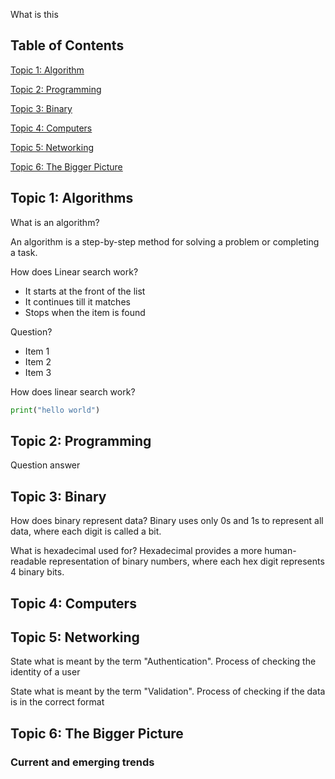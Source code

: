<!-- Syntax For Questions
Question - simple line
Answer - html syntax
 -->

What is this
## Table of Contents
<a href='#topic-1' class="table-of-contents">Topic 1: Algorithm</a>

<a href='#topic-2' class="table-of-contents">Topic 2: Programming</a>

<a href='#topic-3' class="table-of-contents">Topic 3: Binary</a>

<a href='#topic-4' class="table-of-contents">Topic 4: Computers</a>

<a href='#topic-5' class="table-of-contents">Topic 5: Networking</a>

<a href='#topic-6' class="table-of-contents">Topic 6: The Bigger Picture</a>

<h2 id='topic-1'> Topic 1: Algorithms </h2>

What is an algorithm?
<p>An algorithm is a step-by-step method for solving a problem or completing a task.</p>

How does Linear search work?
<ul>
  <li>It starts at the front of the list</li>
  <li>It continues till it matches</li>
  <li>Stops when the item is found</li>
</ul>

Question?
- Item 1  
- Item 2  
- Item 3  

How does linear search work?
```python 
print("hello world")
```

<h2 id='topic-2'> Topic 2: Programming</h2>

Question
answer


<h2 id='topic-3'> Topic 3: Binary</h2>

How does binary represent data?
Binary uses only 0s and 1s to represent all data, where each digit is called a bit.

What is hexadecimal used for?
Hexadecimal provides a more human-readable representation of binary numbers,
where each hex digit represents 4 binary bits.

<h2 id='topic-4'> Topic 4: Computers</h2>

<h2 id='topic-5'> Topic 5: Networking</h2>

State what is meant by the term "Authentication".
Process of checking the identity of a user

State what is meant by the term "Validation".
Process of checking if the data is in the correct format

<h2 id='topic-6'> Topic 6: The Bigger Picture</h2>

### Current and emerging trends
